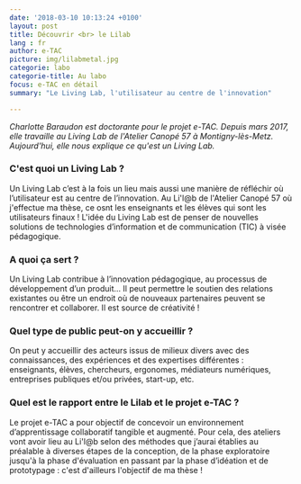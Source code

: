 ```yaml
---
date: '2018-03-10 10:13:24 +0100'
layout: post
title: Découvrir <br> le Lilab
lang : fr
author: e-TAC
picture: img/lilabmetal.jpg
categorie: labo
categorie-title: Au labo
focus: e-TAC en détail
summary: "Le Living Lab, l'utilisateur au centre de l'innovation"

---
```


<i> Charlotte Baraudon est doctorante pour le projet e-TAC. Depuis mars 2017, elle travaille au Living Lab de l'Atelier Canopé 57 à Montigny-lès-Metz. Aujourd'hui, elle nous explique ce qu'est un Living Lab.</i>

### C'est quoi un Living Lab ?
Un Living Lab c’est à la fois un lieu mais aussi une manière de réfléchir où l’utilisateur est au centre de l’innovation. Au Li'l@b de l'Atelier Canopé 57 où j'effectue ma thèse, ce osnt les enseignants et les élèves qui sont les utilisateurs finaux !
L'idée du Living Lab est de penser de nouvelles solutions de technologies d’information et de communication (TIC) à visée pédagogique.

### A quoi ça sert ?
Un Living Lab contribue à l’innovation pédagogique, au processus de développement d’un produit... Il peut permettre le soutien des relations existantes ou être un endroit où de nouveaux partenaires peuvent se rencontrer et collaborer. Il est source de créativité !

### Quel type de public peut-on y accueillir ?
On peut y accueillir des acteurs issus de milieux divers avec des connaissances, des expériences et des expertises différentes : enseignants, élèves, chercheurs, ergonomes, médiateurs numériques, entreprises publiques et/ou privées, start-up, etc.

### Quel est le rapport entre le Lilab et le projet e-TAC ?
Le projet e-TAC a pour objectif de concevoir un environnement d’apprentissage collaboratif tangible et augmenté. Pour cela, des ateliers vont avoir lieu au Li'l@b selon des méthodes que j’aurai établies au préalable à diverses étapes de la conception, de la phase exploratoire jusqu'à la phase d'évaluation en passant par la phase d’idéation et de prototypage : c'est d'ailleurs l'objectif de ma thèse ! 